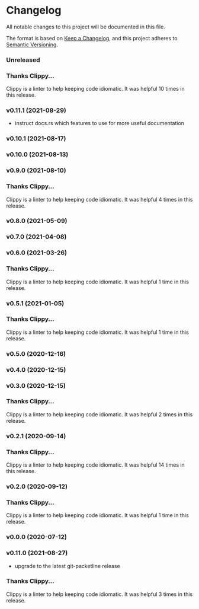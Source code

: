 # Changelog

All notable changes to this project will be documented in this file.

The format is based on [Keep a Changelog](https://keepachangelog.com/en/1.0.0/),
and this project adheres to [Semantic Versioning](https://semver.org/spec/v2.0.0.html).

### Unreleased

### Thanks Clippy…

Clippy is a linter to help keeping code idiomatic. It was helpful 10 times in this release.


### v0.11.1 (2021-08-29)

- instruct docs.rs which features to use for more useful documentation


### v0.10.1 (2021-08-17)


### v0.10.0 (2021-08-13)


### v0.9.0 (2021-08-10)

### Thanks Clippy…

Clippy is a linter to help keeping code idiomatic. It was helpful 4 times in this release.


### v0.8.0 (2021-05-09)


### v0.7.0 (2021-04-08)


### v0.6.0 (2021-03-26)

### Thanks Clippy…

Clippy is a linter to help keeping code idiomatic. It was helpful 1 time in this release.


### v0.5.1 (2021-01-05)

### Thanks Clippy…

Clippy is a linter to help keeping code idiomatic. It was helpful 1 time in this release.


### v0.5.0 (2020-12-16)


### v0.4.0 (2020-12-15)


### v0.3.0 (2020-12-15)

### Thanks Clippy…

Clippy is a linter to help keeping code idiomatic. It was helpful 2 times in this release.


### v0.2.1 (2020-09-14)

### Thanks Clippy…

Clippy is a linter to help keeping code idiomatic. It was helpful 14 times in this release.


### v0.2.0 (2020-09-12)

### Thanks Clippy…

Clippy is a linter to help keeping code idiomatic. It was helpful 1 time in this release.


### v0.0.0 (2020-07-12)


### v0.11.0 (2021-08-27)

- upgrade to the latest git-packetline release
### Thanks Clippy…

Clippy is a linter to help keeping code idiomatic. It was helpful 3 times in this release.


